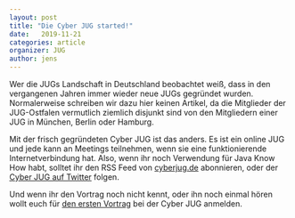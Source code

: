 ```yaml
---
layout: post
title: "Die Cyber JUG started!"
date:   2019-11-21
categories: article
organizer: JUG
author: jens
---
```


Wer die JUGs Landschaft in Deutschland beobachtet weiß, dass in den vergangenen Jahren immer wieder neue JUGs gegründet wurden.
Normalerweise schreiben wir dazu hier keinen Artikel, da die Mitglieder der JUG-Ostfalen vermutlich ziemlich disjunkt sind von den Mitgliedern einer JUG in München, Berlin oder Hamburg.

Mit der frisch gegründeten Cyber JUG ist das anders. 
Es ist ein online JUG und jede kann an Meetings teilnehmen, wenn sie eine funktionierende Internetverbindung hat.
Also, wenn ihr noch Verwendung für Java Know How habt, solltet ihr den RSS Feed von [cyberjug.de](https://cyberjug.de) abonnieren, oder der [Cyber JUG auf Twitter](https://twitter.com/cyberjug) folgen.

Und wenn ihr den Vortrag noch nicht kennt, oder ihn noch einmal hören wollt euch für [den ersten Vortrag](https://github.com/spring-projects/spring-framework/issues/18474) bei der Cyber JUG anmelden.


